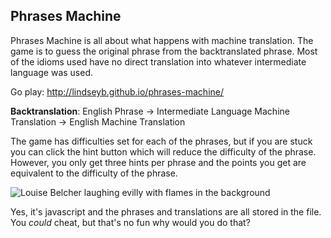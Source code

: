 Phrases Machine
---------------

Phrases Machine is all about what happens with machine translation. The game is to guess the original phrase from the backtranslated phrase. Most of the idioms used have no direct translation into whatever intermediate language was used. 

Go play: http://lindseyb.github.io/phrases-machine/

**Backtranslation**: English Phrase → Intermediate Language Machine Translation → English Machine Translation


The game has difficulties set for each of the phrases, but if you are stuck you can click the hint button which will reduce the difficulty of the phrase. However, you only get three hints per phrase and the points you get are equivalent to the difficulty of the phrase. 

![Louise Belcher laughing evilly with flames in the background](http://24.media.tumblr.com/8d3efa994c2a025c285a2cc7b06fc2aa/tumblr_mnksxj5bT61rfaqfjo1_500.gif)

Yes, it's javascript and the phrases and translations are all stored in the file. You *could* cheat, but that's no fun why would you do that? 

